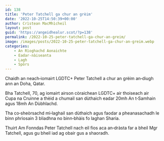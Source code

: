 ```yaml
---
id: 138
title: 'Peter Tatchell ga chur an grèim'
date: '2022-10-25T14:50:39+00:00'
author: Crìstean MacMhìcheil
layout: post
guid: 'https://angeidhealur.scot/?p=138'
permalink: /2022-10-25-peter-tatchell-ga-chur-an-greim/
image: /images/posts/2022-10-25-peter-tatchell-ga-chur-an-greim.webp
categories:
    - An Rìoghachd Aonaichte
    - Eadar-nàiseanta
    - Lagh
    - Spòrs
---
```


Chaidh an neach‑iomairt LGDTC+ Peter Tatchell a chur an grèim an‑diugh ann an Doha, Qatar.

Bha Tatchell, 70, ag iomairt airson còraichean LGDTC+ air thoiseach air Cupa na Cruinne a thèid a chumail san dùthaich eadar 20mh An t‑Samhain agus 18mh An Dùbhlachd.

Tha co‑sheòrsachd mì‑laghail san dùthaich agus faodar a pheanasachadh le binn phrìosain 3 bliadhna no binn‑bhàis fo laghan Sharia.

Thuirt Am Fonndas Peter Tatchell nach eil fios aca an‑dràsta far a bheil Mgr Tatchell, agus gu bheil iad ag obair gus a shaoradh.
